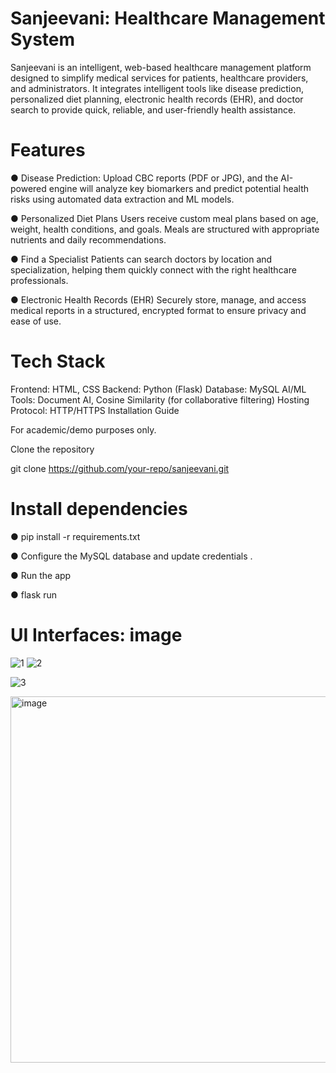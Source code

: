 # Sanjeevani: Healthcare Management System
Sanjeevani is an intelligent, web-based healthcare management platform designed to simplify medical services for patients, healthcare providers, and administrators. It integrates intelligent tools like disease prediction, personalized diet planning, electronic health records (EHR), and doctor search to provide quick, reliable, and user-friendly health assistance.

# Features

● Disease Prediction:
  Upload CBC reports (PDF or JPG), and the AI-powered engine will analyze key biomarkers and predict potential health risks using automated data extraction and ML models.

● Personalized Diet Plans
  Users receive custom meal plans based on age, weight, health conditions, and goals. Meals are structured with appropriate nutrients and daily recommendations.

● Find a Specialist
  Patients can search doctors by location and specialization, helping them quickly connect with the right healthcare professionals.

● Electronic Health Records (EHR)
  Securely store, manage, and access medical reports in a structured, encrypted format to ensure privacy and ease of use.
  
# Tech Stack

 Frontend: HTML, CSS
    Backend: Python (Flask)
    Database: MySQL
    AI/ML Tools: Document AI, Cosine Similarity (for collaborative filtering)
    Hosting Protocol: HTTP/HTTPS
    Installation Guide

 For academic/demo purposes only.

 Clone the repository

 git clone https://github.com/your-repo/sanjeevani.git

# Install dependencies

  ● pip install -r requirements.txt

  ● Configure the MySQL database and update credentials .

  ● Run the app

  ● flask run
  
# UI Interfaces: image
![1](https://github.com/user-attachments/assets/2ddd0cd7-78ac-4dc0-bc10-1c82abf7b2a4)
![2](https://github.com/user-attachments/assets/fce0477f-de1b-477e-8ce4-ca74478a57e9)

![3](https://github.com/user-attachments/assets/b6090b9c-884c-438f-966b-c525371cfaa6)


<img width="1034" height="586" alt="image" src="https://github.com/user-attachments/assets/4b3035bc-c719-4c25-a85e-649c6e199591" />
